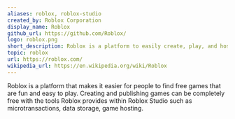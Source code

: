 ```yaml
---
aliases: roblox, roblox-studio
created_by: Roblox Corporation
display_name: Roblox
github_url: https://github.com/Roblox/
logo: roblox.png
short_description: Roblox is a platform to easily create, play, and host games all for free!
topic: roblox
url: https://roblox.com/
wikipedia_url: https://en.wikipedia.org/wiki/Roblox
---
```

Roblox is a platform that makes it easier for people to find free games that are fun and easy to play. Creating and publishing games can be completely free with the tools Roblox provides within Roblox Studio such as microtransactions, data storage, game hosting.
